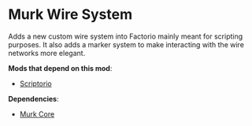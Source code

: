 # Murk Wire System

Adds a new custom wire system into Factorio mainly meant for scripting purposes. It also adds a marker system to make interacting with the wire networks more elegant.

 **Mods that depend on this mod**:

- [Scriptorio](https://github.com/murk108/scriptorio)

**Dependencies**: 

- [Murk Core](https://github.com/murk108/murk-core)